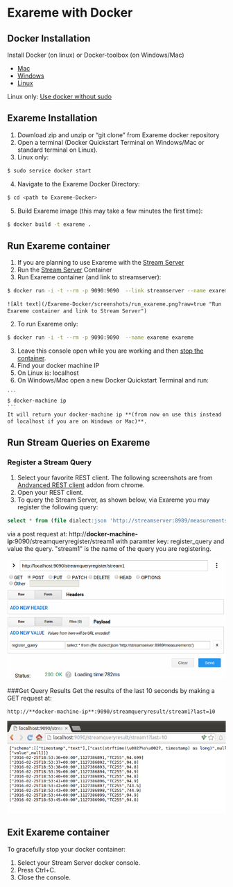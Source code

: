 # Exareme with Docker

## Docker Installation

Install Docker (on linux) or Docker-toolbox (on Windows/Mac) 
  - [Mac](https://docs.docker.com/mac/step_one/)
  - [Windows](https://docs.docker.com/windows/step_one/)
  - [Linux](https://docs.docker.com/linux/step_one/)  

Linux only: [Use docker without sudo](http://askubuntu.com/a/477554)

## Exareme Installation
1. Download zip and unzip or “git clone” from Exareme docker repository
2. Open a terminal (Docker Quickstart Terminal on Windows/Mac or standard terminal on Linux).
3. Linux only:

  ```bash
  $ sudo service docker start
  ```
4. Navigate to the Exareme Docker Directory:

  ```bash
  $ cd <path to Exareme-Docker>
  ```
5. Build Exareme image (this may take a few minutes the first time):

  ```bash
  $ docker build -t exareme .
  ```


## Run Exareme container
1. If you are planning to use Exareme with the [Stream Server](/StreamServer-Docker)
  1. Run the [Stream Server](/StreamServer-Docker) Container
  2. Run Exareme container (and link to streamserver):
  ```bash
  $ docker run -i -t --rm -p 9090:9090  --link streamserver --name exareme exareme
  ```
  
    ![Alt text](/Exareme-Docker/screenshots/run_exareme.png?raw=true "Run Exareme container and link to Stream Server")
2. To run Exareme only:

  ```bash
  $ docker run -i -t --rm -p 9090:9090  --name exareme exareme
  ```
3. Leave this console open while you are working and then [stop the container](#exit-exareme-container).
4. Find your docker machine IP
  1. On Linux is: localhost
  2. On Windows/Mac open a new Docker Quickstart Terminal and run:
  
    ```
    $ docker-machine ip
    ```
    It will return your docker-machine ip **(from now on use this instead of localhost if you are on Windows or Mac)**.

## Run Stream Queries on Exareme
### Register a Stream Query
1. Select your favorite REST client. The following screenshots are from [Andvanced REST client](https://chrome.google.com/webstore/detail/hgmloofddffdnphfgcellkdfbfbjeloo) addon from chrome.
2. Open your REST client.
3. To query the Stream Server, as shown below, via Exareme you may register the following query:

  ```sql
  select * from (file dialect:json 'http://streamserver:8989/measurements');
  ```
  
  via a post request at: http://**docker-machine-ip**:9090/streamqueryregister/stream1 with paramter key: register_query and value the query.
  "stream1" is the name of the query you are registering.
  
  ![Alt text](/Exareme-Docker/screenshots/register_stream_query.png?raw=true "Register Stream Query")

###Get Query Results
Get the results of the last 10 seconds by making a GET request at:

```
http://**docker-machine-ip**:9090/streamqueryresult/stream1?last=10
```

![Alt text](/Exareme-Docker/screenshots/get_stream_results.png?raw=true "Register Stream Query")

## Exit Exareme container
To gracefully stop your docker container:

1. Select your Stream Server docker console.
2. Press Ctrl+C.
3. Close the console.

